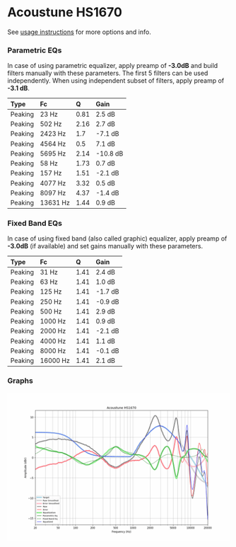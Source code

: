 # Acoustune HS1670
See [usage instructions](https://github.com/jaakkopasanen/AutoEq#usage) for more options and info.

### Parametric EQs
In case of using parametric equalizer, apply preamp of **-3.0dB** and build filters manually
with these parameters. The first 5 filters can be used independently.
When using independent subset of filters, apply preamp of **-3.1 dB**.

| Type    | Fc       |    Q | Gain     |
|:--------|:---------|:-----|:---------|
| Peaking | 23 Hz    | 0.81 | 2.5 dB   |
| Peaking | 502 Hz   | 2.16 | 2.7 dB   |
| Peaking | 2423 Hz  | 1.7  | -7.1 dB  |
| Peaking | 4564 Hz  | 0.5  | 7.1 dB   |
| Peaking | 5695 Hz  | 2.14 | -10.8 dB |
| Peaking | 58 Hz    | 1.73 | 0.7 dB   |
| Peaking | 157 Hz   | 1.51 | -2.1 dB  |
| Peaking | 4077 Hz  | 3.32 | 0.5 dB   |
| Peaking | 8097 Hz  | 4.37 | -1.4 dB  |
| Peaking | 13631 Hz | 1.44 | 0.9 dB   |

### Fixed Band EQs
In case of using fixed band (also called graphic) equalizer, apply preamp of **-3.0dB**
(if available) and set gains manually with these parameters.

| Type    | Fc       |    Q | Gain    |
|:--------|:---------|:-----|:--------|
| Peaking | 31 Hz    | 1.41 | 2.4 dB  |
| Peaking | 63 Hz    | 1.41 | 1.0 dB  |
| Peaking | 125 Hz   | 1.41 | -1.7 dB |
| Peaking | 250 Hz   | 1.41 | -0.9 dB |
| Peaking | 500 Hz   | 1.41 | 2.9 dB  |
| Peaking | 1000 Hz  | 1.41 | 0.9 dB  |
| Peaking | 2000 Hz  | 1.41 | -2.1 dB |
| Peaking | 4000 Hz  | 1.41 | 1.1 dB  |
| Peaking | 8000 Hz  | 1.41 | -0.1 dB |
| Peaking | 16000 Hz | 1.41 | 2.1 dB  |

### Graphs
![](./Acoustune%20HS1670.png)